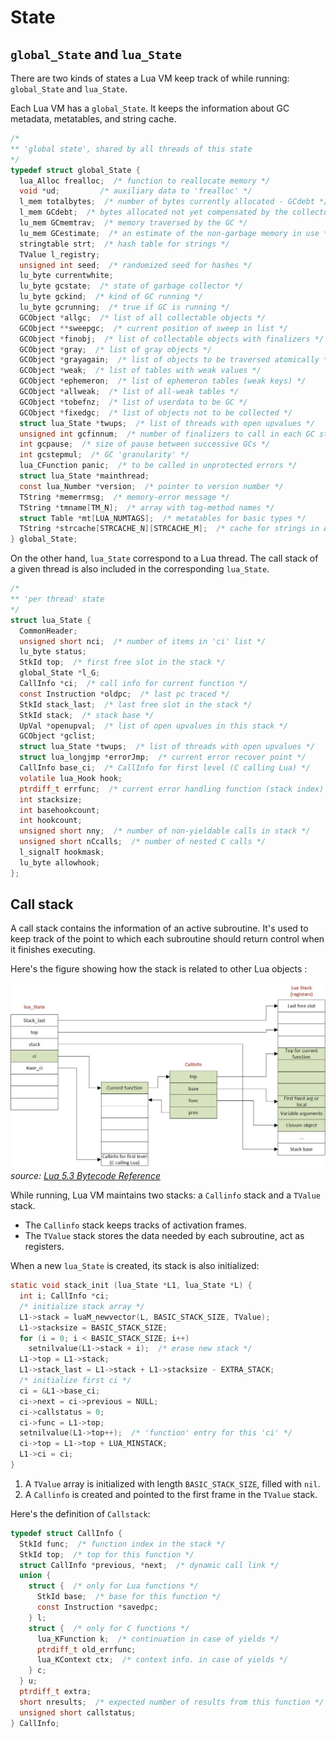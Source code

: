 # State


## `global_State` and `lua_State`

There are two kinds of states a Lua VM keep track of while running: `global_State` and `lua_State`.

Each Lua VM has a `global_State`. It keeps the information about GC metadata, metatables, and string cache.

```c
/*
** 'global state', shared by all threads of this state
*/
typedef struct global_State {
  lua_Alloc frealloc;  /* function to reallocate memory */
  void *ud;         /* auxiliary data to 'frealloc' */
  l_mem totalbytes;  /* number of bytes currently allocated - GCdebt */
  l_mem GCdebt;  /* bytes allocated not yet compensated by the collector */
  lu_mem GCmemtrav;  /* memory traversed by the GC */
  lu_mem GCestimate;  /* an estimate of the non-garbage memory in use */
  stringtable strt;  /* hash table for strings */
  TValue l_registry;
  unsigned int seed;  /* randomized seed for hashes */
  lu_byte currentwhite;
  lu_byte gcstate;  /* state of garbage collector */
  lu_byte gckind;  /* kind of GC running */
  lu_byte gcrunning;  /* true if GC is running */
  GCObject *allgc;  /* list of all collectable objects */
  GCObject **sweepgc;  /* current position of sweep in list */
  GCObject *finobj;  /* list of collectable objects with finalizers */
  GCObject *gray;  /* list of gray objects */
  GCObject *grayagain;  /* list of objects to be traversed atomically */
  GCObject *weak;  /* list of tables with weak values */
  GCObject *ephemeron;  /* list of ephemeron tables (weak keys) */
  GCObject *allweak;  /* list of all-weak tables */
  GCObject *tobefnz;  /* list of userdata to be GC */
  GCObject *fixedgc;  /* list of objects not to be collected */
  struct lua_State *twups;  /* list of threads with open upvalues */
  unsigned int gcfinnum;  /* number of finalizers to call in each GC step */
  int gcpause;  /* size of pause between successive GCs */
  int gcstepmul;  /* GC 'granularity' */
  lua_CFunction panic;  /* to be called in unprotected errors */
  struct lua_State *mainthread;
  const lua_Number *version;  /* pointer to version number */
  TString *memerrmsg;  /* memory-error message */
  TString *tmname[TM_N];  /* array with tag-method names */
  struct Table *mt[LUA_NUMTAGS];  /* metatables for basic types */
  TString *strcache[STRCACHE_N][STRCACHE_M];  /* cache for strings in API */
} global_State;
```

On the other hand, `lua_State` correspond to a Lua thread. The call stack of a given thread is also included in the corresponding `lua_State`.

```c
/*
** 'per thread' state
*/
struct lua_State {
  CommonHeader;
  unsigned short nci;  /* number of items in 'ci' list */
  lu_byte status;
  StkId top;  /* first free slot in the stack */
  global_State *l_G;
  CallInfo *ci;  /* call info for current function */
  const Instruction *oldpc;  /* last pc traced */
  StkId stack_last;  /* last free slot in the stack */
  StkId stack;  /* stack base */
  UpVal *openupval;  /* list of open upvalues in this stack */
  GCObject *gclist;
  struct lua_State *twups;  /* list of threads with open upvalues */
  struct lua_longjmp *errorJmp;  /* current error recover point */
  CallInfo base_ci;  /* CallInfo for first level (C calling Lua) */
  volatile lua_Hook hook;
  ptrdiff_t errfunc;  /* current error handling function (stack index) */
  int stacksize;
  int basehookcount;
  int hookcount;
  unsigned short nny;  /* number of non-yieldable calls in stack */
  unsigned short nCcalls;  /* number of nested C calls */
  l_signalT hookmask;
  lu_byte allowhook;
};
```


## Call stack

A call stack contains the information of an active subroutine. It's used to keep track of the point to which each subroutine should return control when it finishes executing.

Here's the figure showing how the stack is related to other Lua objects :

![](./call_stack.jpeg)
*source: [Lua 5.3 Bytecode Reference](https://the-ravi-programming-language.readthedocs.io/en/latest/lua_bytecode_reference.html)*

While running, Lua VM maintains two stacks: a `Callinfo` stack and a `TValue` stack.

* The `Callinfo` stack keeps tracks of activation frames.
* The `TValue` stack stores the data needed by each subroutine, act as registers.

When a new `lua_State` is created, its stack is also initialized:

```c
static void stack_init (lua_State *L1, lua_State *L) {
  int i; CallInfo *ci;
  /* initialize stack array */
  L1->stack = luaM_newvector(L, BASIC_STACK_SIZE, TValue);
  L1->stacksize = BASIC_STACK_SIZE;
  for (i = 0; i < BASIC_STACK_SIZE; i++)
    setnilvalue(L1->stack + i);  /* erase new stack */
  L1->top = L1->stack;
  L1->stack_last = L1->stack + L1->stacksize - EXTRA_STACK;
  /* initialize first ci */
  ci = &L1->base_ci;
  ci->next = ci->previous = NULL;
  ci->callstatus = 0;
  ci->func = L1->top;
  setnilvalue(L1->top++);  /* 'function' entry for this 'ci' */
  ci->top = L1->top + LUA_MINSTACK;
  L1->ci = ci;
}
```

1. A `TValue` array is initialized with length `BASIC_STACK_SIZE`, filled with `nil`.
2. A `Callinfo` is created and pointed to the first frame in the `TValue` stack.

Here's the definition of `Callstack`:

```c
typedef struct CallInfo {
  StkId func;  /* function index in the stack */
  StkId	top;  /* top for this function */
  struct CallInfo *previous, *next;  /* dynamic call link */
  union {
    struct {  /* only for Lua functions */
      StkId base;  /* base for this function */
      const Instruction *savedpc;
    } l;
    struct {  /* only for C functions */
      lua_KFunction k;  /* continuation in case of yields */
      ptrdiff_t old_errfunc;
      lua_KContext ctx;  /* context info. in case of yields */
    } c;
  } u;
  ptrdiff_t extra;
  short nresults;  /* expected number of results from this function */
  unsigned short callstatus;
} CallInfo;
```

